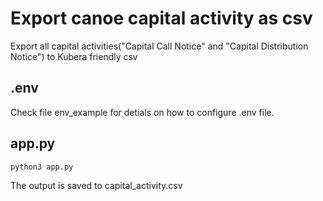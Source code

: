 # Export canoe capital activity as csv
Export all capital activities("Capital Call Notice" and "Capital Distribution Notice") to Kubera friendly csv

## .env
Check file env_example for detials on how to configure .env file.

## app.py
```
python3 app.py
```
The output is saved to capital_activity.csv



